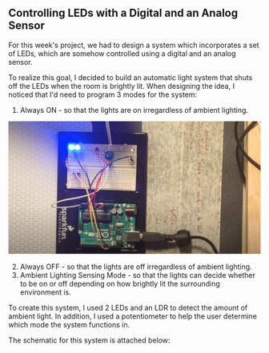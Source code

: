 ## Controlling LEDs with a Digital and an Analog Sensor 

For this week's project, we had to design a system which incorporates a set of LEDs, which are somehow controlled using a digital and an analog sensor. 

To realize this goal, I decided to build an automatic light system that shuts off the LEDs when the room is brightly lit. When designing the idea, I noticed that I'd need to program 3 modes for the system:

1. Always ON - so that the lights are on irregardless of ambient lighting.

![Always On](https://github.com/shaurya-io/introduction-to-interactive-media/blob/master/November10/Always%20On.png)

2. Always OFF - so that the lights are off irregardless of ambient lighting.
3. Ambient Lighting Sensing Mode - so that the lights can decide whether to be on or off depending on how brightly lit the surrounding environment is.

To create this system, I used 2 LEDs and an LDR to detect the amount of ambient light. In addition, I used a potentiometer to help the user determine which mode the system functions in. 

The schematic for this system is attached below:

